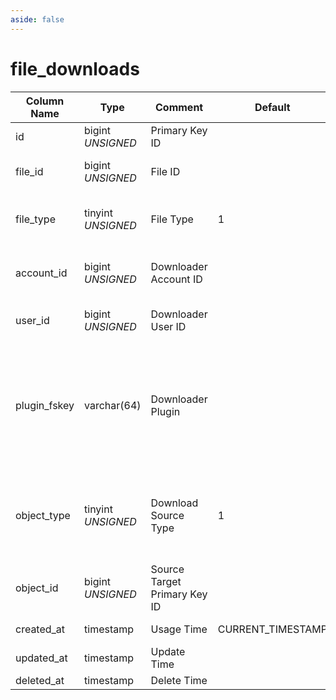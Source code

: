 ```yaml
---
aside: false
---
```


# file_downloads

| Column Name | Type | Comment | Default | Null | Remark |
| --- | --- | --- | --- | --- | --- |
| id | bigint *UNSIGNED* | Primary Key ID |  | NO | Auto Increment |
| file_id | bigint *UNSIGNED* | File ID |  | NO | Related field [files->id](files.md) |
| file_type | tinyint *UNSIGNED* | File Type | 1 | NO | 1.Image / 2.Video / 3.Audio / 4.Document |
| account_id | bigint *UNSIGNED* | Downloader Account ID |  | NO | Related field [accounts->id](../accounts/accounts.md) |
| user_id | bigint *UNSIGNED* | Downloader User ID |  | YES | Related field [users->id](../users/users.md) |
| plugin_fskey | varchar(64) | Downloader Plugin |  | YES | Related field [plugins->fskey](../plugins/plugins.md)<br>If downloaded in a plugin, then it is that plugin's fskey |
| object_type | tinyint *UNSIGNED* | Download Source Type | 1 | NO | 1.User / 2.Group / 3.Hashtag / 4.Post / 5.Comment / 6.Extend Content |
| object_id | bigint *UNSIGNED* | Source Target Primary Key ID |  | NO |  |
| created_at | timestamp | Usage Time | CURRENT_TIMESTAMP | NO | Download Time |
| updated_at | timestamp | Update Time |  | YES |  |
| deleted_at | timestamp | Delete Time |  | YES |  |